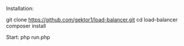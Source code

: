 Installation:

git clone https://github.com/gektor1/load-balancer.git
cd load-balancer
composer install

Start:
php run.php
